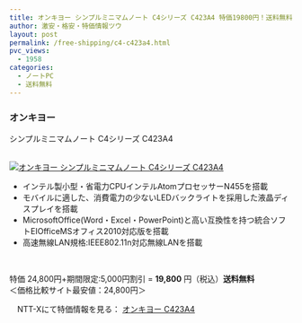 ```yaml
---
title: オンキヨー シンプルミニマムノート C4シリーズ C423A4 特価19800円！送料無料！
author: 激安・格安・特価情報ツウ
layout: post
permalink: /free-shipping/c4-c423a4.html
pvc_views:
  - 1958
categories:
  - ノートPC
  - 送料無料
---
```

### オンキヨー  
シンプルミニマムノート C4シリーズ C423A4

<div class="img-bg2 img_L">
  <a href="http://px.a8.net/svt/ejp?a8mat=ZYP6S+8IMA3E+S1Q+BWGDT&#038;a8ejpredirect=http://nttxstore.jp/_II_ON13609025" target="_blank"><br /> <img border="0" alt="オンキヨー シンプルミニマムノート C4シリーズ C423A4" src="http://i1.wp.com/image.nttxstore.jp/l2_images/O/ON/ON13609025.jpg?w=120" data-recalc-dims="1" /></a>
</div>

<!--more-->

  * インテル製小型・省電力CPUインテルAtomプロセッサーN455を搭載
  * モバイルに適した、消費電力の少ないLEDバックライトを採用した液晶ディスプレイを搭載
  * MicrosoftOffice(Word・Excel・PowerPoint)と高い互換性を持つ統合ソフトEIOfficeMSオフィス2010対応版を搭載
  * 高速無線LAN規格:IEEE802.11n対応無線LANを搭載

<br clear="all" />

特価 24,800円+期間限定:5,000円割引 = <span class="tokka-price"><strong>19,800</strong></span> 円（税込）**送料無料**  
＜価格比較サイト最安値：24,800円＞

　NTT-Xにて特価情報を見る： <span class="fs150p"><a href="http://px.a8.net/svt/ejp?a8mat=ZYP6S+8IMA3E+S1Q+BWGDT&#038;a8ejpredirect=http://nttxstore.jp/_II_ON13609025" target="_blank">オンキヨー C423A4</a></span>